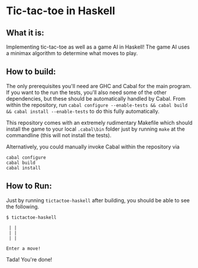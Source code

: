 Tic-tac-toe in Haskell
======================

What it is:
-----------

Implementing tic-tac-toe as well as a game AI in Haskell! The game AI uses a
minimax algorithm to determine what moves to play.

How to build:
-------------

The only prerequisites you'll need are GHC and Cabal for the main program. If
you want to the run the tests, you'll also need some of the other dependencies,
but these should be automatically handled by Cabal. From within the repository,
run `cabal configure --enable-tests && cabal build && cabal install
--enable-tests` to do this fully automatically.

This repository comes with an extremely rudimentary Makefile which should
install the game to your local `.cabal\bin` folder just by running `make` at the
commandline (this will not install the tests).

Alternatively, you could manually invoke Cabal within the repository via

    cabal configure
    cabal build
    cabal install

How to Run:
-----------

Just by running `tictactoe-haskell` after building, you should be able to see
the following.

    $ tictactoe-haskell

     | | 
     | | 
     | | 

    Enter a move!

Tada! You're done!
